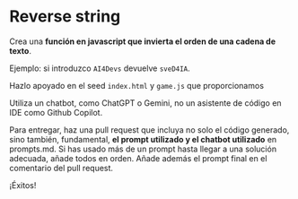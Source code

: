 # Reverse string

Crea una **función en javascript que invierta el orden de una cadena de texto**. 

Ejemplo: si introduzco `AI4Devs` devuelve `sveD4IA`. 

Hazlo apoyado en el seed `index.html` y `game.js` que proporcionamos

Utiliza un chatbot, como ChatGPT o Gemini, no un asistente de código en IDE como Github Copilot.

Para entregar, haz una pull request que incluya no solo el código generado, sino también, fundamental, **el prompt utilizado y el chatbot utilizado** en prompts.md. Si has usado más de un prompt hasta llegar a una solución adecuada, añade todos en orden. Añade además el prompt final en el comentario del pull request.

¡Éxitos!